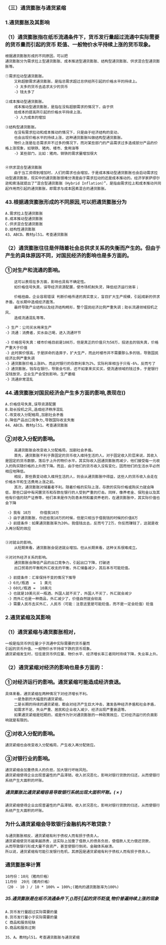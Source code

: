 ### （三）通货膨胀与通货紧缩
### 1.通货膨胀及其影响
### （1）通货膨胀指在纸币流通条件下，货币发行量超过流通中实际需要的货币量而引起的货币 贬值、一般物价水平持续上涨的货币现象。

    根据通货膨胀形成的不同原因，可以把
    通货膨胀分为需求拉上型通货膨胀、成本推进型通货膨胀、结构型通货膨胀、供求混合型通货膨胀等。
    
    ①需求拉动型通货膨胀。
        又称超额需求通货膨胀，是指总需求超过总供给所引起的价格水平的持续上。
        -》太多的货币去追求太少的货币
        -》钱太多了
        
    ②成本推动型通货膨胀。
        成本推动型通货膨胀，是指在没有超额需求的情况下，由于供
        给成本的提高所引起的价格水平持续上涨。
        -》人力成本的增加
        
    ③结构型通货膨胀。
        在没有需求拉动和成本推动的情况下，只是由于经济结构的变动，
        也会出现价格水平的持续上涨，这种通货膨胀叫做结构型通货膨胀。
        物价上涨是在总需求并不过多的情况下，而对某些部门的产品需求过多造成部分产品的价格上涨现象，如钢铁、猪肉、楼市、食用油等
        -》某些部门，比如：猪肉，钢铁的需求量增加很大
        
        
    ④供求混合型通货膨胀
        由于当工资得到增加时，人们的需求也会增加，于是成本推动型通货膨胀也会启动需求拉动型通货膨胀，现实中的通货膨胀很难分清是由于需求拉动的还是成本推动的。经济学家萨缪尔逊和索洛就提出了“混合型通货膨胀（Hybrid Inflation）”，是指由需求拉上和成本推动共同起作用而引起的通货膨胀，即需求与成本因素混合的通货膨胀。


### 43.根据通货膨胀形成的不同原因,可以把通货膨胀分为
    A.需求拉上型通货膨胀
    B.成本推动型通货膨胀
    C.供求混合型通货膨胀
    D.结构性通货膨胀
    43、ABCD。教材pl51。考查通货膨胀

### （2）通货膨胀往往是伴随着社会总供求关系的失衡而产生的。但由于产生的具体原因不同，对国民经济的影响也是多方面的。
### ①对生产和流通的影响。
        这可以表现在多方面，影响也具有不确定性。
        如价格信号失真，误导经济资源配置，使市场机制失灵，降低经济运行效率；
        
        价格扭曲，企业容易错误 判断价格传递的真实意义，盲目扩大生产规模，引起成新的供求矛盾，在长期中造成经济震荡，
        最终导致产业结构以及经济结构畸形，整个国民经济比例严重失调；助长流通领域投机之风，
        造成流通混乱等等。
    
    -》生产：公司买水用来生产
    -》流通：消费者，买水自己喝，进入流通环节
    
    -》价格信号失真：楼市价格目前是100万，但是真正的价值只为50万，投进去的钱失真，价格严重大于价值
    -》此时房价很高，于是拼命的造房子，扩大生产，而此时楼市并不需要那么多的钱，导致国民经济比例严重失调
    -》通货膨胀价格上涨8%，而此时银行的存款利率为2%，实际利率相当于只有-6%，反而亏了
    -》通货膨胀，钱存在银行，导致会亏损，还不如拿来买买买，使流通领域的钱过多，于是银行没钱放贷，企业生产会受到影响，生产萎缩
    -》流通非常混乱

    
### 44.通货膨胀对国民经济会产生多方面的影响,表现在()
    A.价格信号失真,误导资源配置
    B.助长投机之风,造成经济秩序混乱
    C.改变收入分配格局,加剧社会矛盾
    D.降低产品出口竞争力,导致国际收支失衡
    44、ABCD。教材pl51。考查通货膨胀       
        
        
        
### ②对收入分配的影响。
        高通货膨胀会改变收入分配格局，加剧社会矛盾。
        首先，通货膨胀不利于靠固定的货币收入维持生活的人。对于固定收入阶层来说，其收入是固定的货币数额，落后于上升的物价水平。其实际收入因通货膨胀而减少，他们接受每一元收入的购买随价格的上升而下降。而且，由于他们的货币收入没有变化，因而他们的生活水平必然相应地降低。
        相反，那些靠变动收入维持生活的人，则会从通货膨胀中得益，这些人的货币收入会走在价格水平和生活费用上涨之前。
        其次，通货膨胀对储蓄者不利。随着价格的实际上涨，存款的实际价格或购买力就会降低，那些口袋中有闲置货币和存款在银行的人受到严重的打击。同样，像养老金、保险金以及其他有价值的财产证券等，他们本来是作为防患未然和蓄资养老的，在通货膨胀中，其实际价值也会下降
    
     -》我有 10万    你借我10万
     -》由于通货膨胀，你还给我10万的时候，但是只相当于借我钱的时候的价值8万
     -》前提条件：如果通货膨胀率为20%，我借钱出去，反而亏了2万，你反而赚钱了，这就是收入再分配的效应

    
    ③对就业的影响。
        从短期来看，通货膨胀会促进就业增加。但从长期来看，这种关系很难成立。
        
    ④对对外经济关系的影响。
        通货膨胀会降低产品的出口竞争力，引起出口下降，打破进
        出口贸易的平衡和外汇收支的平衡，外汇储备减少，其后本币可能贬值。
        
     -》前提条件：汇率保持不变的情况下推导
     -》6元/瓶酒  =  1 美元
     -》60元/瓶酒 =  10美元
     -》也就是10美元买一瓶酒，外国人就不买了，外国人不买了，外汇就会减少
     -》而外汇也是一种商品，外汇减少了，价值自然就会较高
     -》需要人民币去买外汇，人民币（可能：注意这里是可能贬值，而不是一定会贬值）贬值
        

### 2.通货紧缩及其影响
### （1）通货紧缩与通货膨胀相对，
    一般是指货币供应量少于流通中实际需要的货币量而
    引起的货币升值、一般物价水平持续下跌的货币现象。
    通货紧缩发生时，往往是货币供应量、物价水平、经济增长率三者同时持续下降，失业率上升。
    
### （2）通货紧缩对经济的影响也是多方面的：
### ①对经济运行的影响。通货紧缩可能造成经济衰退。
    具体来看，通货紧缩在两种情况下对经济增长不利。
        一是急剧的大幅度的通货紧缩，
        二是长期的持续的通货紧缩，都会对经济产生巨大冲击，激发各种经济矛盾和社会矛盾，
        如需求不足、失业严重、居民和企业收入减少、经济出现严重衰退等。
        如果通货紧缩是短期的，或是作为针对通货膨胀的一种政策效应，它对经济运行的负面影响就是有限的。
    
### ②对收入分配的影响。
    通货紧缩也会改变收入分配格局，产生收入再分配效应。
    
### ③对银行业的影响。
    通货紧缩会加重债务人的负担，加大银行坏帐风险。
    通货紧缩使得企业出现普遍性的产品滞销，收入状况恶化，影响对银行贷款的归还，从而使银行系统产生大面积的坏账。

##### 通货膨胀比通货紧缩容易导致银行系统出现大面积坏账。( × )    
    通货紧缩使得企业出现普遍性的产品滞销，收入状况恶化，影响对银行贷款的归还，从而使银行系统产生大面积的坏账。
    
### 为什么通货紧缩会导致银行金融机构不敢贷款？
    与通货膨胀相反，通货紧缩有利于债权人而有损于债务人。
    通货紧缩使货币越来越昂贵，这实际上加重了借款人的债务负担，使借款人无力偿还贷款，
    从而导致银行形成大量不良资产，甚至使银行倒闭，金融体系崩溃。
    所以说，通货紧缩有可能引发银行危机，其原因是通货紧缩有利于债权人而有损于债务人。    
    
### 通货膨胀率计算
    10月份：10元（猪肉价格）      
    11月份  20元（猪肉价格）
    （20 - 10 ）/ 10 * 100% = 100%;(猪肉的通货膨胀率为100%)    
    
##### 35.通货膨胀是在纸币流通条件下,()而引|起的货币贬值,物价普遍持续上涨的现象
    A.货币发行量超过实际需要的量
    B.货币发行量小于实际需要的量
    C 商品和服务短缺
    D.商品和服务过剩

    35、A。教材pl51。考查通货膨胀与通货紧缩


































    